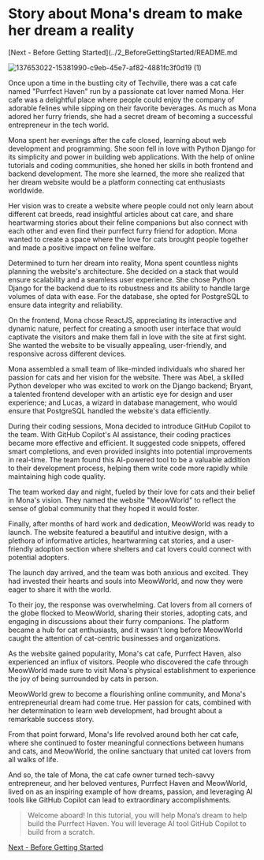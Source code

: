 # Story about Mona's dream to make her dream a reality

[Next - Before Getting Started](../2_BeforeGettingStarted/README.md

![137653022-15381990-c9eb-45e7-af82-4881fc3f0d19 (1)](https://user-images.githubusercontent.com/5396174/172204919-9ffb3993-1670-492e-a739-2efc25f9e8c3.gif)

Once upon a time in the bustling city of Techville, there was a cat cafe named "Purrfect Haven" run by a passionate cat lover named Mona. Her cafe was a delightful place where people could enjoy the company of adorable felines while sipping on their favorite beverages. As much as Mona adored her furry friends, she had a secret dream of becoming a successful entrepreneur in the tech world.

Mona spent her evenings after the cafe closed, learning about web development and programming. She soon fell in love with Python Django for its simplicity and power in building web applications. With the help of online tutorials and coding communities, she honed her skills in both frontend and backend development. The more she learned, the more she realized that her dream website would be a platform connecting cat enthusiasts worldwide.

Her vision was to create a website where people could not only learn about different cat breeds, read insightful articles about cat care, and share heartwarming stories about their feline companions but also connect with each other and even find their purrfect furry friend for adoption. Mona wanted to create a space where the love for cats brought people together and made a positive impact on feline welfare.

Determined to turn her dream into reality, Mona spent countless nights planning the website's architecture. She decided on a stack that would ensure scalability and a seamless user experience. She chose Python Django for the backend due to its robustness and its ability to handle large volumes of data with ease. For the database, she opted for PostgreSQL to ensure data integrity and reliability.

On the frontend, Mona chose ReactJS, appreciating its interactive and dynamic nature, perfect for creating a smooth user interface that would captivate the visitors and make them fall in love with the site at first sight. She wanted the website to be visually appealing, user-friendly, and responsive across different devices.

Mona assembled a small team of like-minded individuals who shared her passion for cats and her vision for the website. There was Abel, a skilled Python developer who was excited to work on the Django backend; Bryant, a talented frontend developer with an artistic eye for design and user experience; and Lucas, a wizard in database management, who would ensure that PostgreSQL handled the website's data efficiently.

During their coding sessions, Mona decided to introduce GitHub Copilot to the team. With GitHub Copilot's AI assistance, their coding practices became more effective and efficient. It suggested code snippets, offered smart completions, and even provided insights into potential improvements in real-time. The team found this AI-powered tool to be a valuable addition to their development process, helping them write code more rapidly while maintaining high code quality.

The team worked day and night, fueled by their love for cats and their belief in Mona's vision. They named the website "MeowWorld" to reflect the sense of global community that they hoped it would foster.

Finally, after months of hard work and dedication, MeowWorld was ready to launch. The website featured a beautiful and intuitive design, with a plethora of informative articles, heartwarming cat stories, and a user-friendly adoption section where shelters and cat lovers could connect with potential adopters.

The launch day arrived, and the team was both anxious and excited. They had invested their hearts and souls into MeowWorld, and now they were eager to share it with the world.

To their joy, the response was overwhelming. Cat lovers from all corners of the globe flocked to MeowWorld, sharing their stories, adopting cats, and engaging in discussions about their furry companions. The platform became a hub for cat enthusiasts, and it wasn't long before MeowWorld caught the attention of cat-centric businesses and organizations.

As the website gained popularity, Mona's cat cafe, Purrfect Haven, also experienced an influx of visitors. People who discovered the cafe through MeowWorld made sure to visit Mona's physical establishment to experience the joy of being surrounded by cats in person.

MeowWorld grew to become a flourishing online community, and Mona's entrepreneurial dream had come true. Her passion for cats, combined with her determination to learn web development, had brought about a remarkable success story.

From that point forward, Mona's life revolved around both her cat cafe, where she continued to foster meaningful connections between humans and cats, and MeowWorld, the online sanctuary that united cat lovers from all walks of life.

And so, the tale of Mona, the cat cafe owner turned tech-savvy entrepreneur, and her beloved ventures, Purrfect Haven and MeowWorld, lived on as an inspiring example of how dreams, passion, and leveraging AI tools like GitHub Copilot can lead to extraordinary accomplishments.

> Welcome aboard! In this tutorial, you will help Mona’s dream to help build the Purrfect Haven. You will leverage AI tool GitHub Copilot to build from a scratch.

[Next - Before Getting Started](../2_BeforeGettingStarted/README.md)